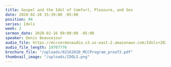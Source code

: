 ```yaml
---
title: Gospel and the Idol of Comfort, Pleasure, and Sex
date: 2020-02-26 15:39:00 -05:00
position: 94
series: Idols
week: 2
sermon_date: 2020-02-16 09:00:00 -05:00
speaker: Denis Beausejour
audio_file: https://mccsermonaudio.s3.us-east-2.amazonaws.com/Idols+2020/Week+2_Gospel+and+The+Idol+of+Comfort%2C+Pleasure+and+Sex.lite.mp3
audio_file_length: 19707776
brochure_file: "/uploads/02162020_MCCProgram_proof2.pdf"
thumbnail_image: "/uploads/IDOLS.png"
---
```


